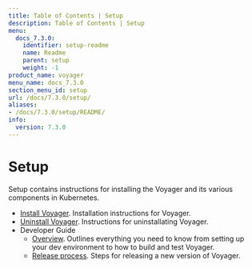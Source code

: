 ```yaml
---
title: Table of Contents | Setup
description: Table of Contents | Setup
menu:
  docs_7.3.0:
    identifier: setup-readme
    name: Readme
    parent: setup
    weight: -1
product_name: voyager
menu_name: docs_7.3.0
section_menu_id: setup
url: /docs/7.3.0/setup/
aliases:
- /docs/7.3.0/setup/README/
info:
  version: 7.3.0
---
```


# Setup

Setup contains instructions for installing the Voyager and its various components in Kubernetes.

- [Install Voyager](/docs/7.3.0/setup/install). Installation instructions for Voyager.
- [Uninstall Voyager](/docs/7.3.0/setup/uninstall). Instructions for uninstallating Voyager.
- Developer Guide
  - [Overview](/docs/7.3.0/setup/developer-guide/overview). Outlines everything you need to know from setting up your dev environment to how to build and test Voyager.
  - [Release process](/docs/7.3.0/setup/developer-guide/release). Steps for releasing a new version of Voyager.
